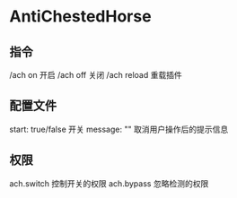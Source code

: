 # AntiChestedHorse

## 指令

/ach on 开启
/ach off 关闭
/ach reload 重载插件

## 配置文件

start: true/false 开关
message: "" 取消用户操作后的提示信息

## 权限

ach.switch 控制开关的权限
ach.bypass 忽略检测的权限
